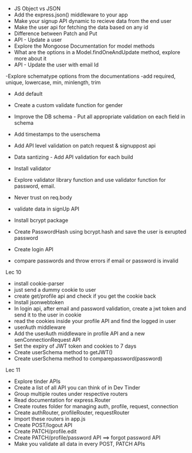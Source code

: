 - JS Object vs JSON
- Add the express.json() middleware to your app
- Make your signup API dynamic to recieve data from the end user
- Make the user api for fetching the data based on any id
- Difference between Patch and Put
- API - Update a user
- Explore the Mongoose Documentation for model methods
- What are the options in a Model.findOneAndUpdate method, explore more about it
- API - Update the user with email Id

-Explore schematype options from the documentations
-add required, unique, lowercase, min, minlength, trim
- Add default
- Create a custom validate function for gender
- Improve the DB schema - Put all appropriate validation on each field in schema
- Add timestamps to the userschema
- Add API level validation on patch request & signuppost api
- Data santizing - Add API validation for each build
- Install validator
- Explore validator library function and use validator function for password, email.

- Never trust on req.body
- validate data in signUp API
- Install bcrypt package
- Create PasswordHash using bcrypt.hash and save the user is exrupted password
- Create login API
- compare passwords and throw errors if email or password is invalid

Lec 10 
- install cookie-parser
- just send a dummy cookie to user
- create get/profile api and check if you get the cookie back
- Install jsonwebtoken
- In login api, after email and password validation, create a jwt token and send it to the user in cookie
- read the cookies inside your profile API and find the logged in user
- userAuth middleware
- Add the userAuth middleware in profile API and a new senConnectionRequest API
- Set the expiry of JWT token and cookies to 7 days
- Create userSchema method to getJWT()
- Create userSchema method to comparepassword(password)

Lec 11
- Explore tinder APIs
- Create a list of all API you can think of in Dev Tinder
- Group multiple routes under respective routers
- Read documentation for express.Router
- Create routes folder for managing auth, profile, request, connection
- Create authRouter, profileRouter, requestRouter
- Import these routers in app.js
- Create POST/logout API
- Create PATCH/profile.edit
- Create PATCH/profile/password API ==> forgot password API
- Make you validate all data in every POST, PATCH APIs